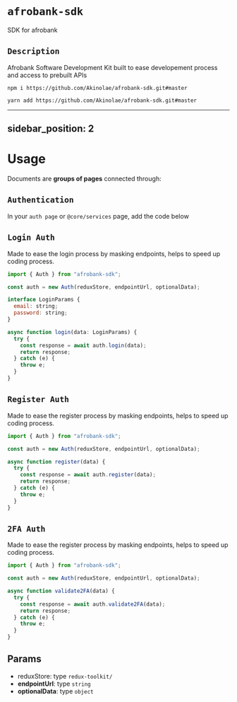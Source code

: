 # `afrobank-sdk`

SDK for afrobank

## `Description`

Afrobank Software Development Kit built to ease developement process and access to prebuilt APIs

```
npm i https://github.com/Akinolae/afrobank-sdk.git#master
```

```
yarn add https://github.com/Akinolae/afrobank-sdk.git#master
```
---
sidebar_position: 2
---

# Usage

Documents are **groups of pages** connected through:

## `Authentication`

In your `auth page` or `@core/services` page, add the code below

## `Login Auth`

Made to ease the login process by masking endpoints, helps to speed up coding process.

```jsx title="auth/index.auth.ts"
import { Auth } from "afrobank-sdk";

const auth = new Auth(reduxStore, endpointUrl, optionalData);

interface LoginParams {
  email: string;
  password: string;
}

async function login(data: LoginParams) {
  try {
    const response = await auth.login(data);
    return response;
  } catch (e) {
    throw e;
  }
}
```

## `Register Auth`

Made to ease the register process by masking endpoints, helps to speed up coding process.

```jsx title="auth/index.auth.ts"
import { Auth } from "afrobank-sdk";

const auth = new Auth(reduxStore, endpointUrl, optionalData);

async function register(data) {
  try {
    const response = await auth.register(data);
    return response;
  } catch (e) {
    throw e;
  }
}
```
## `2FA Auth`

Made to ease the register process by masking endpoints, helps to speed up coding process.

```jsx title="auth/index.auth.ts"
import { Auth } from "afrobank-sdk";

const auth = new Auth(reduxStore, endpointUrl, optionalData);

async function validate2FA(data) {
  try {
    const response = await auth.validate2FA(data);
    return response;
  } catch (e) {
    throw e;
  }
}
```

## Params

- reduxStore: type `redux-toolkit/`
- **endpointUrl**: type `string`
- **optionalData**: type `object`

